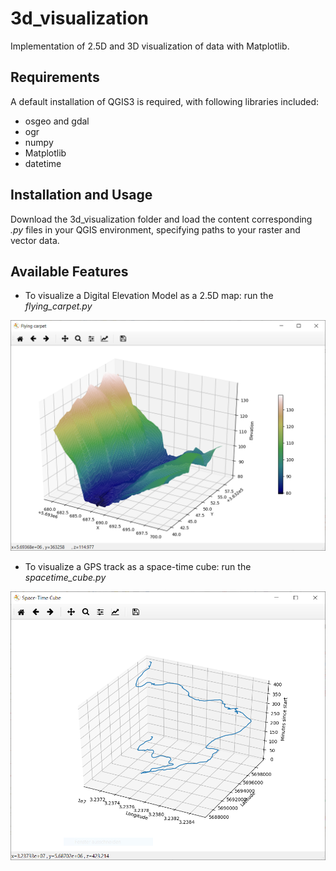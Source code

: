# 3d_visualization

Implementation of 2.5D and 3D visualization of data with Matplotlib.

## Requirements

A default installation of QGIS3 is required, with following libraries included:

 - osgeo and gdal
 - ogr
 - numpy
 - Matplotlib
 - datetime

## Installation and Usage

Download the 3d_visualization folder and load the content corresponding *.py* files in your QGIS environment, specifying paths to your raster and vector data.

## Available Features

- To visualize a Digital Elevation Model as a 2.5D map: run the *flying_carpet.py*

![Input Interface](./data/results/flying_carpet.PNG)

- To visualize a GPS track as a space-time cube: run the *spacetime_cube.py*

![Input Interface](./data/results/space_time_path.PNG)

